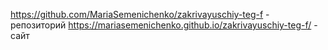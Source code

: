 https://github.com/MariaSemenichenko/zakrivayuschiy-teg-f - репозиторий
https://mariasemenichenko.github.io/zakrivayuschiy-teg-f/ - сайт
